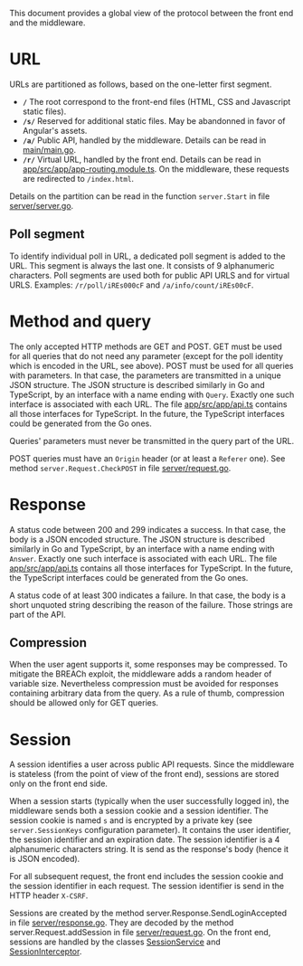 This document provides a global view of the protocol between the front end and the middleware.

URL
===

URLs are partitioned as follows, based on the one-letter first segment.

 - **`/`** The root correspond to the front-end files (HTML, CSS and Javascript static files).
 - **`/s/`** Reserved for additional static files. May be abandonned in favor of Angular's assets.
 - **`/a/`** Public API, handled by the middleware. Details can be read in
   [main/main.go](../main/main.go).
 - **`/r/`** Virtual URL, handled by the front end. Details can be read in
   [app/src/app/app-routing.module.ts](../app/src/app/app-routing.module.ts). On the middleware,
   these requests are redirected to `/index.html`.

Details on the partition can be read in the function `server.Start` in file
[server/server.go](../server/server.go).

## Poll segment

To identify individual poll in URL, a dedicated poll segment is added to the URL. This segment is
always the last one. It consists of 9 alphanumeric characters. Poll segments are used both for
public API URLS and for virtual URLS. Examples: `/r/poll/iREs000cF` and `/a/info/count/iREs00cF`.


Method and query
================

The only accepted HTTP methods are GET and POST. GET must be used for all queries that do not need
any parameter (except for the poll identity which is encoded in the URL, see above). POST must be
used for all queries with parameters. In that case, the parameters are transmitted in a unique JSON
structure. The JSON structure is described similarly in Go and TypeScript, by an interface with a
name ending with `Query`. Exactly one such interface is associated with each URL. The file
[app/src/app/api.ts](../app/src/app/api.ts) contains all those interfaces for TypeScript. In the
future, the TypeScript interfaces could be generated from the Go ones.

Queries' parameters must never be transmitted in the query part of the URL.

POST queries must have an `Origin` header (or at least a `Referer` one). See method
`server.Request.CheckPOST` in file [server/request.go](../server/request.go).


Response
========

A status code between 200 and 299 indicates a success. In that case, the body is a JSON encoded
structure. The JSON structure is described similarly in Go and TypeScript, by an interface with a
name ending with `Answer`. Exactly one such interface is associated with each URL. The file
[app/src/app/api.ts](../app/src/app/api.ts) contains all those interfaces for TypeScript. In the
future, the TypeScript interfaces could be generated from the Go ones.

A status code of at least 300 indicates a failure. In that case, the body is a short unquoted string
describing the reason of the failure. Those strings are part of the API.

## Compression

When the user agent supports it, some responses may be compressed. To mitigate the BREACh exploit,
the middleware adds a random header of variable size. Nevertheless compression must be avoided for
responses containing arbitrary data from the query. As a rule of thumb, compression should be
allowed only for GET queries.


Session
=======

A session identifies a user across public API requests. Since the middleware is stateless (from the
point of view of the front end), sessions are stored only on the front end side.

When a session starts (typically when the user successfully logged in), the middleware sends both a
session cookie and a session identifier. The session cookie is named `s` and is encrypted by a
private key (see `server.SessionKeys` configuration parameter). It contains the user identifier, the
session identifier and an expiration date. The session identifier is a 4 alphanumeric characters
string. It is send as the response's body (hence it is JSON encoded).

For all subsequent request, the front end includes the session cookie and the session identifier in
each request. The session identifier is send in the HTTP header `X-CSRF`.

Sessions are created by the method server.Response.SendLoginAccepted in file
[server/response.go](../server/response.go). They are decoded by the method
server.Request.addSession in file [server/request.go](../server/request.go). On the front end,
sessions are handled by the classes [SessionService](../app/src/app/session/session.service.ts) and
[SessionInterceptor](../app/src/app/session/session.interceptor.ts).
